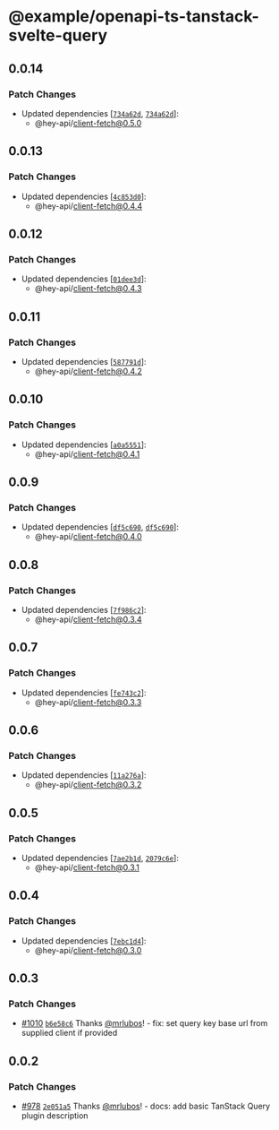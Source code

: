 # @example/openapi-ts-tanstack-svelte-query

## 0.0.14

### Patch Changes

- Updated dependencies [[`734a62d`](https://github.com/hey-api/openapi-ts/commit/734a62dd8d594b8266964fe16766a481d37eb7df), [`734a62d`](https://github.com/hey-api/openapi-ts/commit/734a62dd8d594b8266964fe16766a481d37eb7df)]:
  - @hey-api/client-fetch@0.5.0

## 0.0.13

### Patch Changes

- Updated dependencies [[`4c853d0`](https://github.com/hey-api/openapi-ts/commit/4c853d090b79245854d13831f64731db4a92978b)]:
  - @hey-api/client-fetch@0.4.4

## 0.0.12

### Patch Changes

- Updated dependencies [[`01dee3d`](https://github.com/hey-api/openapi-ts/commit/01dee3df879232939e43355231147b3d910fb482)]:
  - @hey-api/client-fetch@0.4.3

## 0.0.11

### Patch Changes

- Updated dependencies [[`587791d`](https://github.com/hey-api/openapi-ts/commit/587791dfede0167fbed229281467e4c4875936f5)]:
  - @hey-api/client-fetch@0.4.2

## 0.0.10

### Patch Changes

- Updated dependencies [[`a0a5551`](https://github.com/hey-api/openapi-ts/commit/a0a55510d30a1a8dea0ade4908b5b13d51b5f9e6)]:
  - @hey-api/client-fetch@0.4.1

## 0.0.9

### Patch Changes

- Updated dependencies [[`df5c690`](https://github.com/hey-api/openapi-ts/commit/df5c69048a03a1c7729a5200c586164287a8a6fa), [`df5c690`](https://github.com/hey-api/openapi-ts/commit/df5c69048a03a1c7729a5200c586164287a8a6fa)]:
  - @hey-api/client-fetch@0.4.0

## 0.0.8

### Patch Changes

- Updated dependencies [[`7f986c2`](https://github.com/hey-api/openapi-ts/commit/7f986c2c7726ed8fbf16f8b235b7769c7d990502)]:
  - @hey-api/client-fetch@0.3.4

## 0.0.7

### Patch Changes

- Updated dependencies [[`fe743c2`](https://github.com/hey-api/openapi-ts/commit/fe743c2d41c23bf7e1706bceedd6319299131197)]:
  - @hey-api/client-fetch@0.3.3

## 0.0.6

### Patch Changes

- Updated dependencies [[`11a276a`](https://github.com/hey-api/openapi-ts/commit/11a276a1e35dde0735363e892d8142016fd87eec)]:
  - @hey-api/client-fetch@0.3.2

## 0.0.5

### Patch Changes

- Updated dependencies [[`7ae2b1d`](https://github.com/hey-api/openapi-ts/commit/7ae2b1db047f3b6efe917a8b43ac7c851fb86c8f), [`2079c6e`](https://github.com/hey-api/openapi-ts/commit/2079c6e83a6b71e157c8e7ea56260b4e9ff8411d)]:
  - @hey-api/client-fetch@0.3.1

## 0.0.4

### Patch Changes

- Updated dependencies [[`7ebc1d4`](https://github.com/hey-api/openapi-ts/commit/7ebc1d44af74db2522219d71d240325f6bc5689d)]:
  - @hey-api/client-fetch@0.3.0

## 0.0.3

### Patch Changes

- [#1010](https://github.com/hey-api/openapi-ts/pull/1010) [`b6e58c6`](https://github.com/hey-api/openapi-ts/commit/b6e58c64d1b71897533a85d1738cd7ce7ede178d) Thanks [@mrlubos](https://github.com/mrlubos)! - fix: set query key base url from supplied client if provided

## 0.0.2

### Patch Changes

- [#978](https://github.com/hey-api/openapi-ts/pull/978) [`2e051a5`](https://github.com/hey-api/openapi-ts/commit/2e051a596302c2e103dca25951a07b4aae1e9e23) Thanks [@mrlubos](https://github.com/mrlubos)! - docs: add basic TanStack Query plugin description
